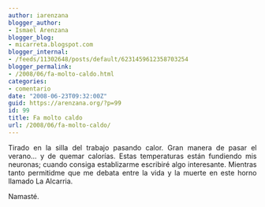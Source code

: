 ```yaml
---
author: iarenzana
blogger_author:
- Ismael Arenzana
blogger_blog:
- micarreta.blogspot.com
blogger_internal:
- /feeds/11302648/posts/default/6231459612358703254
blogger_permalink:
- /2008/06/fa-molto-caldo.html
categories:
- comentario
date: "2008-06-23T09:32:00Z"
guid: https://arenzana.org/?p=99
id: 99
title: Fa molto caldo
url: /2008/06/fa-molto-caldo/
---
```

<p style="text-align: justify;">
  Tirado en la silla del trabajo pasando calor. Gran manera de pasar el verano&#8230; y de quemar calorías. Estas temperaturas están fundiendo mis neuronas; cuando consiga establizarme escribiré algo interesante. Mientras tanto permitidme que me debata entre la vida y la muerte en este horno llamado La Alcarria.
</p>

<p style="text-align: justify;">
  Namasté.
</p>